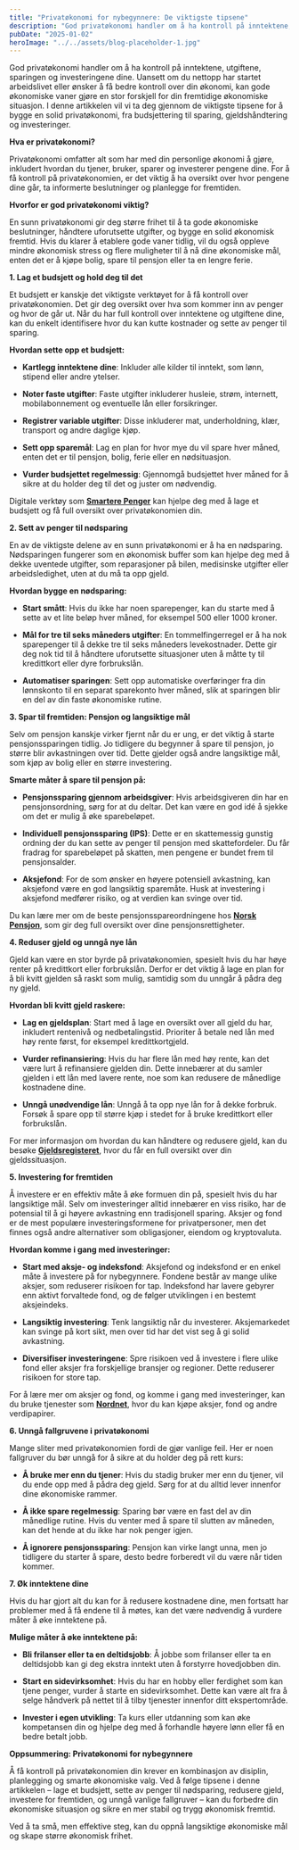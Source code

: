 ```yaml
---
title: "Privatøkonomi for nybegynnere: De viktigste tipsene"
description: "God privatøkonomi handler om å ha kontroll på inntektene, utgiftene, sparingen og investeringene dine. Uansett om du nettopp har startet arbeidslivet eller ønsker å få bedre kontroll over din økonomi, kan gode økonomiske vaner gjøre en stor forskjell for din fremtidige økonomiske situasjon. I denne artikkelen vil vi ta deg gjennom de viktigste tipsene for &#8230; Read more"
pubDate: "2025-01-02"
heroImage: "../../assets/blog-placeholder-1.jpg"
---
```


God privatøkonomi handler om å ha kontroll på inntektene, utgiftene, sparingen og investeringene dine. Uansett om du nettopp har startet arbeidslivet eller ønsker å få bedre kontroll over din økonomi, kan gode økonomiske vaner gjøre en stor forskjell for din fremtidige økonomiske situasjon. I denne artikkelen vil vi ta deg gjennom de viktigste tipsene for å bygge en solid privatøkonomi, fra budsjettering til sparing, gjeldshåndtering og investeringer.

**Hva er privatøkonomi?**

Privatøkonomi omfatter alt som har med din personlige økonomi å gjøre, inkludert hvordan du tjener, bruker, sparer og investerer pengene dine. For å få kontroll på privatøkonomien, er det viktig å ha oversikt over hvor pengene dine går, ta informerte beslutninger og planlegge for fremtiden.

**Hvorfor er god privatøkonomi viktig?**

En sunn privatøkonomi gir deg større frihet til å ta gode økonomiske beslutninger, håndtere uforutsette utgifter, og bygge en solid økonomisk fremtid. Hvis du klarer å etablere gode vaner tidlig, vil du også oppleve mindre økonomisk stress og flere muligheter til å nå dine økonomiske mål, enten det er å kjøpe bolig, spare til pensjon eller ta en lengre ferie.

**1. Lag et budsjett og hold deg til det**

Et budsjett er kanskje det viktigste verktøyet for å få kontroll over privatøkonomien. Det gir deg oversikt over hva som kommer inn av penger og hvor de går ut. Når du har full kontroll over inntektene og utgiftene dine, kan du enkelt identifisere hvor du kan kutte kostnader og sette av penger til sparing.

**Hvordan sette opp et budsjett:**

- **Kartlegg inntektene dine**: Inkluder alle kilder til inntekt, som lønn, stipend eller andre ytelser.

- **Noter faste utgifter**: Faste utgifter inkluderer husleie, strøm, internett, mobilabonnement og eventuelle lån eller forsikringer.

- **Registrer variable utgifter**: Disse inkluderer mat, underholdning, klær, transport og andre daglige kjøp.

- **Sett opp sparemål**: Lag en plan for hvor mye du vil spare hver måned, enten det er til pensjon, bolig, ferie eller en nødsituasjon.

- **Vurder budsjettet regelmessig**: Gjennomgå budsjettet hver måned for å sikre at du holder deg til det og juster om nødvendig.

Digitale verktøy som **[Smartere Penger](https://www.smartepenger.no)** kan hjelpe deg med å lage et budsjett og få full oversikt over privatøkonomien din.

**2. Sett av penger til nødsparing**

En av de viktigste delene av en sunn privatøkonomi er å ha en nødsparing. Nødsparingen fungerer som en økonomisk buffer som kan hjelpe deg med å dekke uventede utgifter, som reparasjoner på bilen, medisinske utgifter eller arbeidsledighet, uten at du må ta opp gjeld.

**Hvordan bygge en nødsparing:**

- **Start smått**: Hvis du ikke har noen sparepenger, kan du starte med å sette av et lite beløp hver måned, for eksempel 500 eller 1000 kroner.

- **Mål for tre til seks måneders utgifter**: En tommelfingerregel er å ha nok sparepenger til å dekke tre til seks måneders levekostnader. Dette gir deg nok tid til å håndtere uforutsette situasjoner uten å måtte ty til kredittkort eller dyre forbrukslån.

- **Automatiser sparingen**: Sett opp automatiske overføringer fra din lønnskonto til en separat sparekonto hver måned, slik at sparingen blir en del av din faste økonomiske rutine.

**3. Spar til fremtiden: Pensjon og langsiktige mål**

Selv om pensjon kanskje virker fjernt når du er ung, er det viktig å starte pensjonssparingen tidlig. Jo tidligere du begynner å spare til pensjon, jo større blir avkastningen over tid. Dette gjelder også andre langsiktige mål, som kjøp av bolig eller en større investering.

**Smarte måter å spare til pensjon på:**

- **Pensjonssparing gjennom arbeidsgiver**: Hvis arbeidsgiveren din har en pensjonsordning, sørg for at du deltar. Det kan være en god idé å sjekke om det er mulig å øke sparebeløpet.

- **Individuell pensjonssparing (IPS)**: Dette er en skattemessig gunstig ordning der du kan sette av penger til pensjon med skattefordeler. Du får fradrag for sparebeløpet på skatten, men pengene er bundet frem til pensjonsalder.

- **Aksjefond**: For de som ønsker en høyere potensiell avkastning, kan aksjefond være en god langsiktig sparemåte. Husk at investering i aksjefond medfører risiko, og at verdien kan svinge over tid.

Du kan lære mer om de beste pensjonsspareordningene hos **[Norsk Pensjon](https://www.norskpensjon.no)**, som gir deg full oversikt over dine pensjonsrettigheter.

**4. Reduser gjeld og unngå nye lån**

Gjeld kan være en stor byrde på privatøkonomien, spesielt hvis du har høye renter på kredittkort eller forbrukslån. Derfor er det viktig å lage en plan for å bli kvitt gjelden så raskt som mulig, samtidig som du unngår å pådra deg ny gjeld.

**Hvordan bli kvitt gjeld raskere:**

- **Lag en gjeldsplan**: Start med å lage en oversikt over all gjeld du har, inkludert rentenivå og nedbetalingstid. Prioriter å betale ned lån med høy rente først, for eksempel kredittkortgjeld.

- **Vurder refinansiering**: Hvis du har flere lån med høy rente, kan det være lurt å refinansiere gjelden din. Dette innebærer at du samler gjelden i ett lån med lavere rente, noe som kan redusere de månedlige kostnadene dine.

- **Unngå unødvendige lån**: Unngå å ta opp nye lån for å dekke forbruk. Forsøk å spare opp til større kjøp i stedet for å bruke kredittkort eller forbrukslån.

For mer informasjon om hvordan du kan håndtere og redusere gjeld, kan du besøke **[Gjeldsregisteret](https://www.gjeldsregisteret.com)**, hvor du får en full oversikt over din gjeldssituasjon.

**5. Investering for fremtiden**

Å investere er en effektiv måte å øke formuen din på, spesielt hvis du har langsiktige mål. Selv om investeringer alltid innebærer en viss risiko, har de potensial til å gi høyere avkastning enn tradisjonell sparing. Aksjer og fond er de mest populære investeringsformene for privatpersoner, men det finnes også andre alternativer som obligasjoner, eiendom og kryptovaluta.

**Hvordan komme i gang med investeringer:**

- **Start med aksje- og indeksfond**: Aksjefond og indeksfond er en enkel måte å investere på for nybegynnere. Fondene består av mange ulike aksjer, som reduserer risikoen for tap. Indeksfond har lavere gebyrer enn aktivt forvaltede fond, og de følger utviklingen i en bestemt aksjeindeks.

- **Langsiktig investering**: Tenk langsiktig når du investerer. Aksjemarkedet kan svinge på kort sikt, men over tid har det vist seg å gi solid avkastning.

- **Diversifiser investeringene**: Spre risikoen ved å investere i flere ulike fond eller aksjer fra forskjellige bransjer og regioner. Dette reduserer risikoen for store tap.

For å lære mer om aksjer og fond, og komme i gang med investeringer, kan du bruke tjenester som **[Nordnet](https://www.nordnet.no)**, hvor du kan kjøpe aksjer, fond og andre verdipapirer.

**6. Unngå fallgruvene i privatøkonomi**

Mange sliter med privatøkonomien fordi de gjør vanlige feil. Her er noen fallgruver du bør unngå for å sikre at du holder deg på rett kurs:

- **Å bruke mer enn du tjener**: Hvis du stadig bruker mer enn du tjener, vil du ende opp med å pådra deg gjeld. Sørg for at du alltid lever innenfor dine økonomiske rammer.

- **Å ikke spare regelmessig**: Sparing bør være en fast del av din månedlige rutine. Hvis du venter med å spare til slutten av måneden, kan det hende at du ikke har nok penger igjen.

- **Å ignorere pensjonssparing**: Pensjon kan virke langt unna, men jo tidligere du starter å spare, desto bedre forberedt vil du være når tiden kommer.

**7. Øk inntektene dine**

Hvis du har gjort alt du kan for å redusere kostnadene dine, men fortsatt har problemer med å få endene til å møtes, kan det være nødvendig å vurdere måter å øke inntektene på.

**Mulige måter å øke inntektene på:**

- **Bli frilanser eller ta en deltidsjobb**: Å jobbe som frilanser eller ta en deltidsjobb kan gi deg ekstra inntekt uten å forstyrre hovedjobben din.

- **Start en sidevirksomhet**: Hvis du har en hobby eller ferdighet som kan tjene penger, vurder å starte en sidevirksomhet. Dette kan være alt fra å selge håndverk på nettet til å tilby tjenester innenfor ditt ekspertområde.

- **Invester i egen utvikling**: Ta kurs eller utdanning som kan øke kompetansen din og hjelpe deg med å forhandle høyere lønn eller få en bedre betalt jobb.

**Oppsummering: Privatøkonomi for nybegynnere**

Å få kontroll på privatøkonomien din krever en kombinasjon av disiplin, planlegging og smarte økonomiske valg. Ved å følge tipsene i denne artikkelen – lage et budsjett, sette av penger til nødsparing, redusere gjeld, investere for fremtiden, og unngå vanlige fallgruver – kan du forbedre din økonomiske situasjon og sikre en mer stabil og trygg økonomisk fremtid.

Ved å ta små, men effektive steg, kan du oppnå langsiktige økonomiske mål og skape større økonomisk frihet.